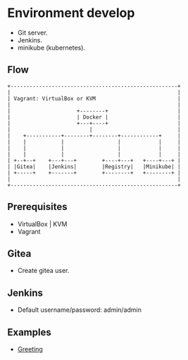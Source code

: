 # Environment develop

- Git server.
- Jenkins.
- minikube (kubernetes).

## Flow

    +-----------------------------------------------------+
    |                                                     |
    | Vagrant: VirtualBox or KVM                          |
    |                                                     |
    |                     +--------+                      |
    |                     | Docker |                      |
    |                     +---+----+                      |
    |                         |                           |
    |    +-----------+--------+--------+------------+     |
    |    |           |                 |            |     |
    |    |           |                 |            |     |
    |    |           |                 |            |     |
    | +--+--+    +---+---+        +----+---+   +----+---+ |
    | |Gitea|    |Jenkins|        |Registry|   |Minikube| |
    | +-----+    +-------+        +--------+   +--------+ |
    |                                                     |
    +-----------------------------------------------------+

## Prerequisites

- VirtualBox | KVM
- Vagrant

## Gitea

- Create gitea user.

## Jenkins

- Default username/password: admin/admin

## Examples

- [Greeting](https://github.com/c0reyes/Greeting)
